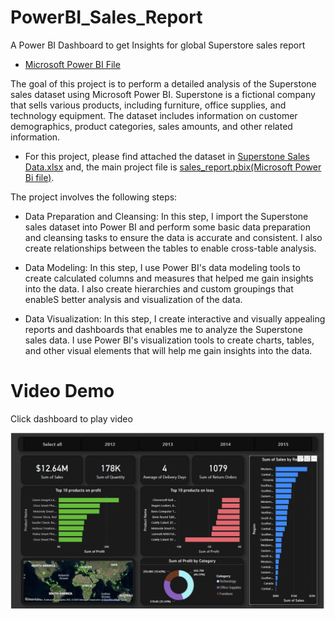 # PowerBI_Sales_Report
A Power BI Dashboard to get Insights for global Superstore sales report

- [Microsoft Power BI File](https://github.com/nayan1306/PowerBI_Sales_Report/blob/main/sales_report.pbix)

The goal of this project is to perform a detailed analysis of the Superstone sales dataset using Microsoft Power BI. Superstone is a fictional company that sells various products, including furniture, office supplies, and technology equipment. The dataset includes information on customer demographics, product categories, sales amounts, and other related information.


- For this project, please find attached the dataset in [Superstone Sales Data.xlsx](https://github.com/nayan1306/PowerBI_Sales_Report/blob/main/global_superstore_2016.xlsx) and, the main project file is [sales_report.pbix(Microsoft Power Bi file)](https://github.com/nayan1306/PowerBI_Sales_Report/blob/main/sales_report.pbix).

The project involves the following steps:

- Data Preparation and Cleansing: In this step, I import the Superstone sales dataset into Power BI and perform some basic data preparation and cleansing tasks to ensure the data is accurate and consistent. I also create relationships between the tables to enable cross-table analysis.

- Data Modeling: In this step, I use Power BI's data modeling tools to create calculated columns and measures that helped me gain insights into the data. I also create hierarchies and custom groupings that enableS better analysis and visualization of the data.

- Data Visualization: In this step, I create interactive and visually appealing reports and dashboards that enables me to analyze the Superstone sales data. I use Power BI's visualization tools to create charts, tables, and other visual elements that will help me gain insights into the data.

# Video Demo
Click dashboard to play video

[![Dashboard in action](https://github.com/nayan1306/PowerBI_Sales_Report/blob/main/Screenshot%202023-07-04%20201625.png)](https://drive.google.com/file/d/1CMa-_PQxMkNF1ErF8QLdWLYnzEJLlF9k/view?usp=drive_link)



